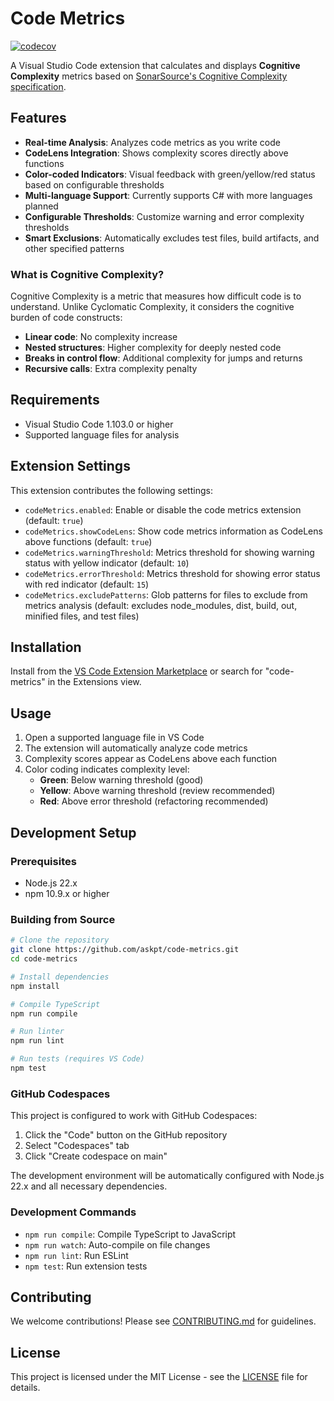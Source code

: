 # Code Metrics

[![codecov](https://codecov.io/gh/askpt/code-metrics/graph/badge.svg?token=CODECOV_TOKEN)](https://codecov.io/gh/askpt/code-metrics)

A Visual Studio Code extension that calculates and displays **Cognitive Complexity** metrics based on [SonarSource's Cognitive Complexity specification](https://www.sonarsource.com/docs/cognitiveComplexity/).

## Features

- **Real-time Analysis**: Analyzes code metrics as you write code
- **CodeLens Integration**: Shows complexity scores directly above functions
- **Color-coded Indicators**: Visual feedback with green/yellow/red status based on configurable thresholds
- **Multi-language Support**: Currently supports C# with more languages planned
- **Configurable Thresholds**: Customize warning and error complexity thresholds
- **Smart Exclusions**: Automatically excludes test files, build artifacts, and other specified patterns

### What is Cognitive Complexity?

Cognitive Complexity is a metric that measures how difficult code is to understand. Unlike Cyclomatic Complexity, it considers the cognitive burden of code constructs:

- **Linear code**: No complexity increase
- **Nested structures**: Higher complexity for deeply nested code  
- **Breaks in control flow**: Additional complexity for jumps and returns
- **Recursive calls**: Extra complexity penalty

## Requirements

- Visual Studio Code 1.103.0 or higher
- Supported language files for analysis

## Extension Settings

This extension contributes the following settings:

- `codeMetrics.enabled`: Enable or disable the code metrics extension (default: `true`)
- `codeMetrics.showCodeLens`: Show code metrics information as CodeLens above functions (default: `true`)
- `codeMetrics.warningThreshold`: Metrics threshold for showing warning status with yellow indicator (default: `10`)
- `codeMetrics.errorThreshold`: Metrics threshold for showing error status with red indicator (default: `15`)
- `codeMetrics.excludePatterns`: Glob patterns for files to exclude from metrics analysis (default: excludes node_modules, dist, build, out, minified files, and test files)

## Installation

Install from the [VS Code Extension Marketplace](https://marketplace.visualstudio.com/vscode) or search for "code-metrics" in the Extensions view.

## Usage

1. Open a supported language file in VS Code
2. The extension will automatically analyze code metrics
3. Complexity scores appear as CodeLens above each function
4. Color coding indicates complexity level:
   - **Green**: Below warning threshold (good)
   - **Yellow**: Above warning threshold (review recommended)  
   - **Red**: Above error threshold (refactoring recommended)

## Development Setup

### Prerequisites

- Node.js 22.x
- npm 10.9.x or higher

### Building from Source

```bash
# Clone the repository
git clone https://github.com/askpt/code-metrics.git
cd code-metrics

# Install dependencies
npm install

# Compile TypeScript
npm run compile

# Run linter
npm run lint

# Run tests (requires VS Code)
npm test
```

### GitHub Codespaces

This project is configured to work with GitHub Codespaces:

1. Click the "Code" button on the GitHub repository
2. Select "Codespaces" tab  
3. Click "Create codespace on main"

The development environment will be automatically configured with Node.js 22.x and all necessary dependencies.

### Development Commands

- `npm run compile`: Compile TypeScript to JavaScript
- `npm run watch`: Auto-compile on file changes
- `npm run lint`: Run ESLint
- `npm test`: Run extension tests

## Contributing

We welcome contributions! Please see [CONTRIBUTING.md](CONTRIBUTING.md) for guidelines.

## License

This project is licensed under the MIT License - see the [LICENSE](LICENSE) file for details.

